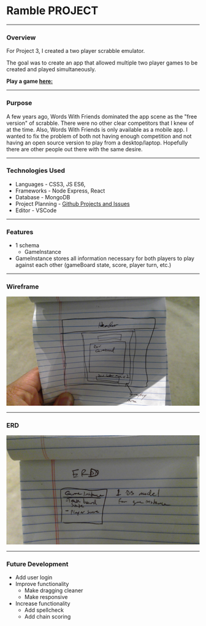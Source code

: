 # Ramble PROJECT
-----------------------------

### Overview

For Project 3, I created a two player scrabble emulator.

The goal was to create an app that allowed multiple two player games to be created and played simultaneously. 

**Play a game [here:](https://not-scrabble.herokuapp.com/)**

-----------------------------

### Purpose

A few years ago, Words With Friends dominated the app scene as the "free version" of scrabble. There were no other clear competitors that I knew of at the time. Also, Words With Friends is only available as a mobile app. I wanted to fix the problem of both not having enough competition and not having an open source version to play from a desktop/laptop. Hopefully there are other people out there with the same desire.

-----------------------------

### Technologies Used

* Languages - CSS3, JS ES6,
* Frameworks - Node Express, React
* Database - MongoDB
* Project Planning - [Github Projects and Issues](https://git.generalassemb.ly/hwilliams13/project-3/projects/1)
* Editor - VSCode

-----------------------------

### Features

* 1 schema
    * GameInstance
* GameInstance stores all information necessary for both players to play against each other (gameBoard state, score, player turn, etc.)

-----------------------------

### Wireframe

![Wireframe](/images/Wireframe.jpg)

-----------------------------

### ERD

![ERD](/images/ERD.jpg)

-----------------------------

### Future Development

* Add user login
* Improve functionality
    * Make dragging cleaner
    * Make responsive
* Increase functionality
    * Add spellcheck
    * Add chain scoring